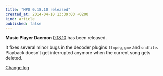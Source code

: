 ```yaml
---
title: "MPD 0.18.10 released"
created_at: 2014-04-10 13:39:03 +0200
kind: article
published: false
---
```


**Music Player Daemon** [0.18.10](/download/mpd/0.18/mpd-0.18.10.tar.xz)
has been released.

It fixes several minor bugs in the decoder plugins `ffmpeg`, `gme` and
`sndfile`.  Playback doesn't get interrupted anymore when the current
song gets deleted.

[Change log](http://git.musicpd.org/cgit/master/mpd.git/plain/NEWS?h=release-0.18.10)
